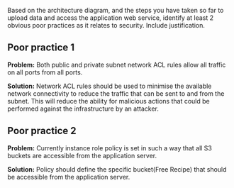 Based on the architecture diagram, and the steps you have taken so far to upload data and access the application web service, identify at least 2 obvious poor practices as it relates to security. Include justification.

## Poor practice 1

**Problem:** Both public and private subnet network ACL rules allow all traffic on all ports from all ports.

**Solution:** Network ACL rules should be used to minimise the available network connectivity to reduce the traffic that can be sent to and from the subnet. This will reduce the ability for malicious actions that could be performed against the infrastructure by an attacker.

## Poor practice 2

**Problem:** Currently instance role policy is set in such a way that all S3 buckets are accessible from the application server.

**Solution:** Policy should define the specific bucket(Free Recipe) that should be accessible from the application server.
